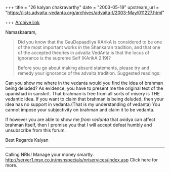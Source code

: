 +++
title = "26 kalyan chakravarthy"
date = "2003-05-19"
upstream_url = "https://lists.advaita-vedanta.org/archives/advaita-l/2003-May/011227.html"

+++
[Archive link](https://lists.advaita-vedanta.org/archives/advaita-l/2003-May/011227.html)


Namaskaaram,


>Did you know that the GauDapaadiiya KArikA is
>considered to be one of the most important works in
>the Shankaran tradition, and that one of the accepted
>theories in advaita VedAnta is that the locus of
>ignorance is the supreme Self (KArikA 2.19)?
>
>Before you go about making absurd statements, please
>try and remedy your ignorance of the advaita
>tradition. Suggested readings:

Can you show me where in the vedanta would you find the idea of brahman 
being deluded? As evidence, you have to present me the original text of the 
upanishad in sanskrit. That brahman is free from all sorts of misery is THE 
vedantic idea. If you want to claim that brahman is being deluded, then your 
idea has no support in vedanta.(That is my understanding of vedanta) You 
cannot impose your subjectivity on brahman and claim it to be vedanta.

If however you are able to show me *from vedanta* that avidya can affect 
brahman Itself, then I promise you that I will accept defeat humbly and 
unsubscribe from this forum.


Best Regards
Kalyan

_________________________________________________________________
Calling NRIs! Manage your money smartly. 
http://server1.msn.co.in/msnspecials/nriservices/index.asp Click here for 
more.

